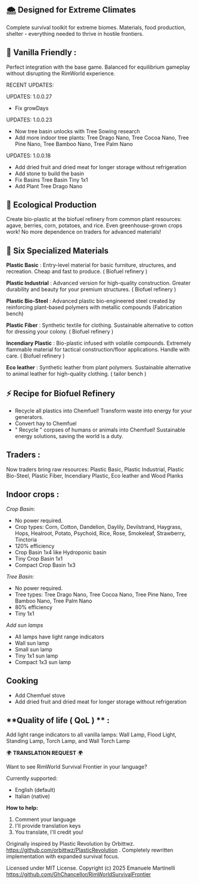 ## 🌨️ **Designed for Extreme Climates**
Complete survival toolkit for extreme biomes. Materials, food production, shelter - everything needed to thrive in hostile frontiers.

## 🎯 **Vanilla Friendly** :
Perfect integration with the base game. Balanced for equilibrium gameplay without disrupting the RimWorld experience.

RECENT UPDATES:

UPDATES: 1.0.0.27
- Fix growDays
        
UPDATES: 1.0.0.23
- Now tree basin unlocks with Tree Sowing research
- Add more indoor tree plants: Tree Drago Nano, Tree Cocoa Nano, Tree Pine Nano, Tree Bamboo Nano, Tree Palm Nano

UPDATES: 1.0.0.18
- Add dried fruit and dried meat for longer storage without refrigeration
- Add stone to build the basin
- Fix Basins Tree Basin Tiny 1x1
- Add Plant Tree Drago Nano

## 🌱 **Ecological Production**
Create bio-plastic at the biofuel refinery from common plant resources: agave, berries, corn, potatoes, and rice.
Even greenhouse-grown crops work! No more dependence on traders for advanced materials!

## 🔧 **Six Specialized Materials**
**Plastic Basic** :
Entry-level material for basic furniture, structures, and recreation. Cheap and fast to produce. ( Biofuel refinery )

**Plastic Industrial** :
Advanced version for high-quality construction. Greater durability and beauty for your premium structures. ( Biofuel refinery )

**Plastic Bio-Steel** :
Advanced plastic bio-engineered steel created by reinforcing plant-based polymers with metallic compounds (Fabrication bench)

**Plastic Fiber** :
Synthetic textile for clothing. Sustainable alternative to cotton for dressing your colony. ( Biofuel refinery )

**Incendiary Plastic** :
Bio-plastic infused with volatile compounds. Extremely flammable material for tactical construction/floor applications. Handle with care. ( Biofuel refinery )

**Eco leather** :
Synthetic leather from plant polymers. Sustainable alternative to animal leather for high-quality clothing. ( tailor bench )

## ⚡ **Recipe for Biofuel Refinery**
- Recycle all plastics into Chemfuel! Transform waste into energy for your generators.
- Convert hay to Chemfuel
- " Recycle " corpses of humans or animals into Chemfuel! Sustainable energy solutions, saving the world is a duty.

## **Traders** :
Now traders bring raw resources: Plastic Basic, Plastic Industrial, Plastic Bio-Steel, Plastic Fiber, Incendiary Plastic, Eco leather and Wood Planks

## **Indoor crops** :
*Crop Basin*:
- No power required.
- Crop types: Corn, Cotton, Dandelion, Daylily, Devilstrand, Haygrass, Hops, Healroot, Potato, Psychoid, Rice, Rose, Smokeleaf, Strawberry, Tinctoria
- 120% efficiency
- Crop Basin 1x4 like Hydroponic basin
- Tiny Crop Basin 1x1
- Compact Crop Basin 1x3

*Tree Basin*:
- No power required.
- Tree types: Tree Drago Nano, Tree Cocoa Nano, Tree Pine Nano, Tree Bamboo Nano, Tree Palm Nano
- 80% efficiency
- Tiny 1x1

*Add sun lamps*
- All lamps have light range indicators
- Wall sun lamp
- Small sun lamp
- Tiny 1x1 sun lamp
- Compact 1x3 sun lamp

## **Cooking**
- Add Chemfuel stove
- Add dried fruit and dried meat for longer storage without refrigeration

## **Quality of life ( QoL ) ** :
Add light range indicators to all vanilla lamps: Wall Lamp, Flood Light, Standing Lamp, Torch Lamp, and Wall Torch Lamp

🌍 **TRANSLATION REQUEST** 🌍

Want to see RimWorld Survival Frontier in your language?

Currently supported:
- English (default)
- Italian (native)

**How to help:**
1. Comment your language
2. I'll provide translation keys
3. You translate, I'll credit you!

Originally inspired by Plastic Revolution by Orbittwz.
https://github.com/orbittwz/PlasticRevolution .
Completely rewritten implementation with expanded survival focus.

Licensed under MIT License.
Copyright (c) 2025 Emanuele Martinelli
https://github.com/GhChancellor/RimWorldSurvivalFrontier
